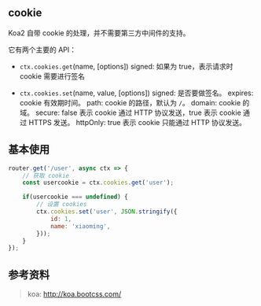

## cookie
Koa2 自带 cookie 的处理，并不需要第三方中间件的支持。

它有两个主要的 API：

- `ctx.cookies.get`(name, [options])
    signed: 如果为 true，表示请求时 cookie 需要进行签名

- `ctx.cookies.set`(name, value, [options])
    signed: 是否要做签名。
    expires: cookie 有效期时间。
    path: cookie 的路径，默认为 `/`。
    domain: cookie 的域。
    secure: false 表示 cookie 通过 HTTP 协议发送，true 表示 cookie 通过 HTTPS 发送。
    httpOnly: true 表示 cookie 只能通过 HTTP 协议发送。

## 基本使用

```js
router.get('/user', async ctx => {
    // 获取 cookie
    const usercookie = ctx.cookies.get('user');

    if(usercookie === undefined) {
        // 设置 cookies
        ctx.cookies.set('user', JSON.stringify({
            id: 1,
            name: 'xiaoming',
        }));
    }
});
```

## 参考资料
> koa: http://koa.bootcss.com/